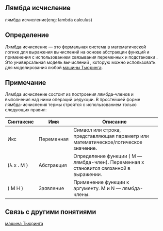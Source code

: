 
##  Лямбда исчисление
лямбда исчисление(eng: lambda calculus) 

## Определение
Лямбда исчисление — это формальная система в математической логике для выражения вычислений на основе абстракции 
функций и применения с использованием связывания переменных и подстановки . Это универсальная модель вычислений , 
которую можно использовать для моделирования любой [машины Тьюринга](turing%20machine.md). 
## Примечание
Лямбда исчисление состоит из построения лямбда-членов и выполнения над ними операций редукции.
В простейшей форме лямбда-исчисления термы строятся с использованием только следующих правил:


|         Синтаксис           |      Имя       |                                           Описание                                                         |
| ----------------------------|----------------|------------------------------------------------------------------------------------------------------------| 
|            Икс              |   Переменная   |              Символ или строка, представляющая параметр или математическое/логическое значение.            |
|        (λ х . М )           |   Абстракция   |             Определение функции ( M — лямбда-член). Переменная x становится связанной в выражении.         |                                                                               
|          ( М Н )            |   Заявление    |                      Применение функции к аргументу. M и N — лямбда-члены.                                 |                                                                      



## Связь с другими понятиями
[машина Тьюринга](turing%20machine.md)
